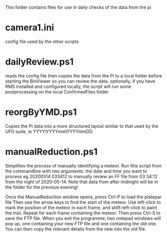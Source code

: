 This folder contains files for use in daily checks of the data from the pi

camera1.ini
===========
config file used by the other scripts

dailyReview.ps1
==============
reads the config file then copies the data from the Pi to a local folder
before starting the BinViewer so you can review the data.
optionally, if you have RMS installed and configured locally, the script
will run some postprocessing on the local ConfirmedFiles folder

reorgByYMD.ps1
==============
Copies the Pi data into a more structured layout similar to that used
by the UFO suite, ie YYYY\YYYYmm\YYYYmmDD\. 

manualReduction.ps1
===================
Simplifies the process of manually identifying a meteor. Run this script from
the commandline with two arguments: the date and time you want to process eg 20200514 033412
to manually review an FF file from 03:34:12 from the night of 2020-05-14. 
Note that data from after midnight will be in the folder for the previous evening!

Once the ManualReduction window opens, press Ctrl-P to load the platepar file
Then use the arrow keys to find the start of the meteor. Use left-click to mark the position of 
the meteor in each frame, and shift-left-click to paint the trail. Repeat for each frame
containing the meteor. 
Then press Ctrl-S to save the FTP file. 
When you exit the programme, two notepad windows will pop up, one containing your new FTP file
and one containing the old one. You can then copy the relevant details from the new into the old file. 

